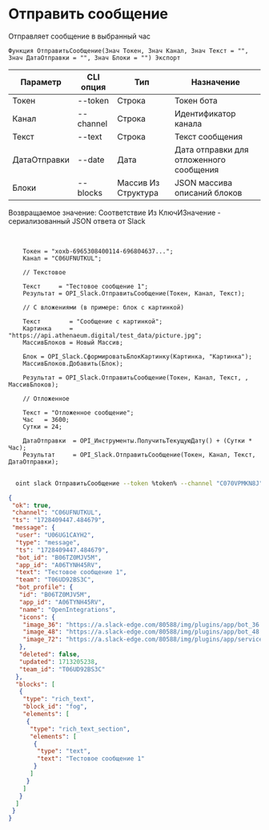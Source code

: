 ﻿---
sidebar_position: 1
---

# Отправить сообщение
 Отправляет сообщение в выбранный час



`Функция ОтправитьСообщение(Знач Токен, Знач Канал, Знач Текст = "", Знач ДатаОтправки = "", Знач Блоки = "") Экспорт`

  | Параметр | CLI опция | Тип | Назначение |
  |-|-|-|-|
  | Токен | --token | Строка | Токен бота |
  | Канал | --channel | Строка | Идентификатор канала |
  | Текст | --text | Строка | Текст сообщения |
  | ДатаОтправки | --date | Дата | Дата отправки для отложенного сообщения |
  | Блоки | --blocks | Массив Из Структура | JSON массива описаний блоков |

  
  Возвращаемое значение:   Соответствие Из КлючИЗначение - сериализованный JSON ответа от Slack

<br/>




```bsl title="Пример кода"
    Токен = "xoxb-6965308400114-696804637...";
    Канал = "C06UFNUTKUL";

    // Текстовое

    Текст     = "Тестовое сообщение 1";
    Результат = OPI_Slack.ОтправитьСообщение(Токен, Канал, Текст);

    // С вложениями (в примере: блок с картинкой)

    Текст        = "Сообщение с картинкой";
    Картинка     = "https://api.athenaeum.digital/test_data/picture.jpg";
    МассивБлоков = Новый Массив;

    Блок = OPI_Slack.СформироватьБлокКартинку(Картинка, "Картинка");
    МассивБлоков.Добавить(Блок);

    Результат = OPI_Slack.ОтправитьСообщение(Токен, Канал, Текст, , МассивБлоков);

    // Отложенное

    Текст = "Отложенное сообщение";
    Час   = 3600;
    Сутки = 24;

    ДатаОтправки  = OPI_Инструменты.ПолучитьТекущуюДату() + (Сутки * Час);
    Результат     = OPI_Slack.ОтправитьСообщение(Токен, Канал, Текст, ДатаОтправки);
```



```sh title="Пример команды CLI"
    
  oint slack ОтправитьСообщение --token %token% --channel "C070VPMKN8J" --text "Тестовое сообщение" --date %date% --blocks %blocks%

```

```json title="Результат"
{
 "ok": true,
 "channel": "C06UFNUTKUL",
 "ts": "1728409447.484679",
 "message": {
  "user": "U06UG1CAYH2",
  "type": "message",
  "ts": "1728409447.484679",
  "bot_id": "B06TZ0MJV5M",
  "app_id": "A06TYNH45RV",
  "text": "Тестовое сообщение 1",
  "team": "T06UD92BS3C",
  "bot_profile": {
   "id": "B06TZ0MJV5M",
   "app_id": "A06TYNH45RV",
   "name": "OpenIntegrations",
   "icons": {
    "image_36": "https://a.slack-edge.com/80588/img/plugins/app/bot_36.png",
    "image_48": "https://a.slack-edge.com/80588/img/plugins/app/bot_48.png",
    "image_72": "https://a.slack-edge.com/80588/img/plugins/app/service_72.png"
   },
   "deleted": false,
   "updated": 1713205238,
   "team_id": "T06UD92BS3C"
  },
  "blocks": [
   {
    "type": "rich_text",
    "block_id": "fog",
    "elements": [
     {
      "type": "rich_text_section",
      "elements": [
       {
        "type": "text",
        "text": "Тестовое сообщение 1"
       }
      ]
     }
    ]
   }
  ]
 }
}
```
